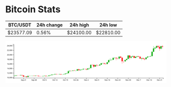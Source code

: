 # Bitcoin Stats

BTC/USDT|24h change|24h high|24h low|
|---|---|---|---|
|$23577.09|0.56%|$24100.00|$22810.00|

<img src="./chart.svg">
